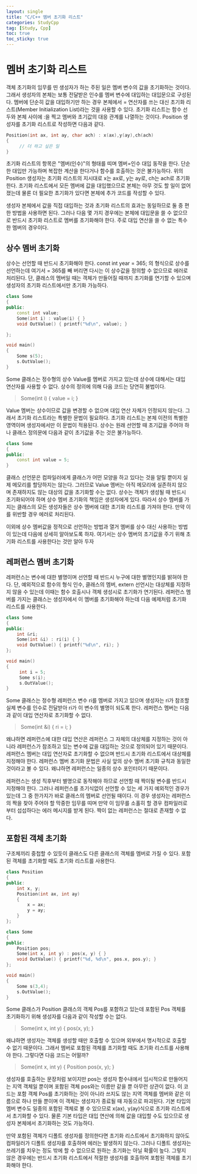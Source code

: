 ```yaml
---
layout: single
title: "C/C++ 멤버 초기화 리스트"
categories: StudyCpp
tag: [Study, Cpp]
toc: true
toc_sticky: true
---
```


# 멤버 초기화 리스트

객체 초기화의 임무를 띤 생성자가 하는 주된 일은 멤버 변수의 값을 초기화하는 것이다. 그래서 생성자의 본체는 보통 전달받은 인수를 멤버 변수에 대입하는 대입문으로 구성된다. 멤버에 단순히 값을 대입하기만 하는 경우 본체에서 = 연산자를 쓰는 대신 초기화 리스트(Member Initialization List)라는 것을 사용할 수 있다. 초기화 리스트는 함수 선두와 본체 사이에 :을 찍고 멤버와 초기값의 대응 관계를 나열하는 것이다. Position 생성자를 초기화 리스트로 작성하면 다음과 같다.

```c++
Position(int ax, int ay, char ach) : x(ax),y(ay),ch(ach)
{
     // 더 하고 싶은 일
}
```

초기화 리스트의 항목은 "멤버(인수)"의 형태를 띠며 멤버=인수 대입 동작을 한다. 단순한 대입만 가능하며 복잡한 계산을 한다거나 함수를 호출하는 것은 불가능하다. 위의 Position 생성자는 초기화 리스트의 지시대로 x는 ax로, y는 ay로, ch는 ach로 초기화한다. 초기화 리스트에서 모든 멤버에 값을 대입했으므로 본체는 아무 것도 할 일이 없어졌는데 물론 더 필요한 초기화가 있다면 본체에 추가 코드를 작성할 수 있다.

생성자 본체에서 값을 직접 대입하는 것과 초기화 리스트의 효과는 동일하므로 둘 중 편한 방법을 사용하면 된다. 그러나 다음 몇 가지 경우에는 본체에 대입문을 쓸 수 없으므로 반드시 초기화 리스트로 멤버를 초기화해야 한다. 주로 대입 연산을 쓸 수 없는 특수한 멤버의 경우이다.

## 상수 멤버 초기화
상수는 선언할 때 반드시 초기화해야 한다. const int year = 365; 의 형식으로 상수를 선언하는데 여기서 = 365를 빼 버리면 다시는 이 상수값을 정의할 수 없으므로 에러로 처리된다. 단, 클래스의 멤버일 때는 객체가 만들어질 때까지 초기화를 연기할 수 있으며 생성자의 초기화 리스트에서만 초기화 가능하다.

```c++
class Some
{
public:
    const int value;
    Some(int i) : value(i) { }
    void OutValue() { printf("%d\n", value); }

};

void main()
{
    Some s(5);
    s.OutValue();
}
```

Some 클래스는 정수형의 상수 Value를 멤버로 가지고 있는데 상수에 대해서는 대입 연산자를 사용할 수 없다. 상수의 정의에 의해 다음 코드는 당연히 불법이다.

> Some(int i) { value = i; }

Value 멤버는 상수이므로 값을 변경할 수 없으며 대입 연산 자체가 인정되지 않는다. 그래서 초기화 리스트라는 특별한 문법이 필요하다. 초기화 리스트는 본체 이전의 특별한 영역이며 생성자에서만 이 문법이 적용된다. 상수는 원래 선언할 때 초기값을 주어야 하나 클래스 정의문에 다음과 같이 초기값을 주는 것은 불가능하다.

```c++
class Some
{
public:
    const int value = 5;
}
```

클래스 선언문은 컴파일러에게 클래스가 어떤 모양을 하고 있다는 것을 알릴 뿐이지 실제 메모리를 할당하지는 않는다. 그러므로 Value 멤버는 아직 메모리에 실존하지 않으며 존재하지도 않는 대상의 값을 초기화할 수는 없다. 상수는 객체가 생성될 때 반드시 초기화되어야 하며 상수 멤버 초기화의 책임은 생성자에게 있다. 따라서 상수 멤버를 가지는 클래스의 모든 생성자들은 상수 멤버에 대한 초기화 리스트를 가져야 한다. 만약 이를 위반할 경우 에러로 처리된다.

이외에 상수 멤버값을 정적으로 선언하는 방법과 열거 멤버를 상수 대신 사용하는 방법이 있는데 다음에 상세히 알아보도록 하자. 여기서는 상수 멤버의 초기값을 주기 위해 초기화 리스트를 사용한다는 것만 알아 두자

## 레퍼런스 멤버 초기화
레퍼런스는 변수에 대한 별명이며 선언할 때 반드시 누구에 대한 별명인지를 밝혀야 한다. 단, 예외적으로 함수의 형식 인수, 클래스의 멤버, extern 선언시는 대상체를 지정하지 않을 수 있는데 이때는 함수 호출시나 객체 생성시로 초기화가 연기된다. 레퍼런스 멤버를 가지는 클래스는 생성자에서 이 멤버를 초기화해야 하는데 다음 예제처럼 초기화 리스트를 사용한다.

```c++
class Some
{
public:
    int &ri;
    Some(int &i) : ri(i) { }
    void OutValue() { printf("%d\n", ri); }
};

void main()
{
     int i = 5;
     Some s(i);
     s.OutValue();
}
```

Some 클래스는 정수형 레퍼런스 변수 ri를 멤버로 가지고 있으며 생성자는 ri가 참조할 실제 변수를 인수로 전달받아 ri가 이 변수의 별명이 되도록 한다. 레퍼런스 멤버는 다음과 같이 대입 연산자로 초기화할 수 없다.

> Some(int &i) { ri = i; }

왜냐하면 레퍼런스에 대한 대입 연산은 레퍼런스 그 자체의 대상체를 지정하는 것이 아니라 레퍼런스가 참조하고 있는 변수에 값을 대입하는 것으로 정의되어 있기 때문이다. 레퍼런스 멤버는 대입 연산자로 초기화할 수 없으며 반드시 초기화 리스트에서 대상체를 지정해야 한다. 레퍼런스 멤버 초기화 문법은 사실 앞의 상수 멤버 초기화 규칙과 동일한 것이라고 볼 수 있다. 왜냐하면 레퍼런스는 일종의 상수 포인터이기 때문이다.

레퍼런스는 생성 직후부터 별명으로 동작해야 하므로 선언할 때 짝이될 변수를 반드시 지정해야 한다. 그러나 레퍼런스를 초기식없이 선언할 수 있는 세 가지 예외적인 경우가 있는데 그 중 한가지가 바로 클래스의 멤버로 선언될 때이다. 이 경우 생성자는 레퍼런스의 짝을 찾아 주어야 할 막중한 임무를 띠며 만약 이 임무를 소홀히 할 경우 컴파일러로부터 섭섭하다는 에러 메시지를 받게 된다. 짝이 없는 레퍼런스는 절대로 존재할 수 없다.

## 포함된 객체 초기화
구조체끼리 중첩할 수 있듯이 클래스도 다른 클래스의 객체를 멤버로 가질 수 있다. 포함된 객체를 초기화할 때도 초기화 리스트를 사용한다.

```c++
class Position
{
public:
    int x, y;
    Position(int ax, int ay) 
    { 
        x = ax;
        y = ay; 
    }
};

class Some
{
public:
    Position pos;
    Some(int x, int y) : pos(x, y) { }
    void OutValue() { printf("%d, %d\n", pos.x, pos.y); }
};

void main()
{
    Some s(3,4);
    s.OutValue();
}
```

Some 클래스가 Position 클래스의 객체 Pos를 포함하고 있는데 포함된 Pos 객체를 초기화하기 위해 생성자를 다음과 같이 작성할 수는 없다.

> Some(int x, int y) { pos(x, y); } 

왜냐하면 생성자는 객체를 생성할 때만 호출할 수 있으며 외부에서 명시적으로 호출할 수 없기 때문이다. 그래서 멤버로 포함된 객체를 초기화할 때도 초기화 리스트를 사용해야 한다. 그렇다면 다음 코드는 어떨까?
 
> Some(int x, int y) { Position pos(x, y); }

생성자를 호출하는 문장처럼 보이지만 pos는 생성자 함수내에서 임시적으로 만들어지는 지역 객체일 뿐이며 포함된 객체 pos와는 이름만 같을 뿐 아무런 상관이 없다. 이 코드는 포함 객체 Pos를 초기화하는 것이 아니라 쓰지도 않는 지역 객체를 멤버와 같은 이름으로 하나 만들 뿐이며 이 객체는 생성자가 종료될 때 자동으로 파괴된다. 기본 타입의 멤버 변수도 일종의 포함된 객체로 볼 수 있으므로 x(ax), y(ay)식으로 초기화 리스트에서 초기화할 수 있다. 물론 기본 타입은 대입 연산에 의해 값을 대입할 수도 있으므로 생성자 본체에서 초기화하는 것도 가능하다.

만약 포함된 객체가 디폴트 생성자를 정의한다면 초기화 리스트에서 초기화하지 않아도 컴파일러가 디폴트 생성자를 호출하며 에러는 발생하지 않는다. 그러나 디폴트 생성자는 쓰레기를 치우는 정도 밖에 할 수 없으므로 원하는 초기화는 아닐 확률이 높다. 그렇지 않은 경우에는 반드시 초기화 리스트에서 적절한 생성자를 호출하여 포함된 객체를 초기화해야 한다.